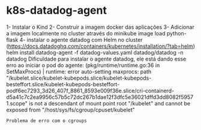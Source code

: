 # k8s-datadog-agent

1- Instalar o Kind
2- Construir a imagem docker das aplicações
3- Adicionar a imagem localmente no cluster através do  minikube image load python-flask
4- instalar o agente datadog com Helm no cluster (https://docs.datadoghq.com/containers/kubernetes/installation/?tab=helm)
    helm install datadog-agent -f datadog-values.yaml datadog/datadog -n datadog
    Dificuldade para instalar o agente datadog, ele está dando esse erro ao iniciar o pod do agente: (pkg/runtime/runtime.go:36 in SetMaxProcs) | runtime: error auto-setting maxprocs: path "/kubelet.slice/kubelet-kubepods.slice/kubelet-kubepods-besteffort.slice/kubelet-kubepods-besteffort-podf6ec7293_3d26_407f_8861_8593e009f36e.slice/cri-containerd-d5a41c7c2ea9956c57b5c72dc267b1dae12f3dfc5e36021dffd3dd8082f59571.scope" is not a descendant of mount point root "/kubelet" and cannot be exposed from "/host/sys/fs/cgroup/cpuset/kubelet"

    Problema de erro com o cgroups


